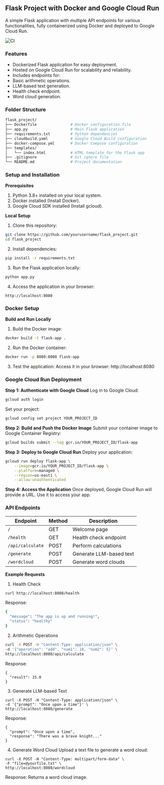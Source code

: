 ## Flask Project with Docker and Google Cloud Run ##

A simple Flask application with multiple API endpoints for various functionalities, fully containerized using Docker and deployed to Google Cloud Run.

![CI](https://github.com/therealzella/IDS706_Individual_Project-3.git)

### Features ###

- Dockerized Flask application for easy deployment.
- Hosted on Google Cloud Run for scalability and reliability.
- Includes endpoints for:
- Basic arithmetic operations.
- LLM-based text generation.
- Health check endpoint.
- Word cloud generation.

### Folder Structure
```bash
flask_project/
├── Dockerfile               # Docker configuration file
├── app.py                   # Main Flask application
├── requirements.txt         # Python dependencies
├── cloudbuild.yaml          # Google Cloud Build configuration
├── docker-compose.yml       # Docker Compose configuration
├── templates/
│   └── index.html           # HTML template for the Flask app
├── .gitignore               # Git ignore file
└── README.md                # Project documentation
```

### Setup and Installation
**Prerequisites**
1. Python 3.8+ installed on your local system.
2. Docker installed (Install Docker).
3. Google Cloud SDK installed (Install gcloud).

**Local Setup**
1. Clone this repository:
```bash
git clone https://github.com/yourusername/flask_project.git
cd flask_project
```
2. Install dependencies:
```bash
pip install -r requirements.txt
```
3. Run the Flask application locally:
```bash
python app.py
```
4. Access the application in your browser:
```arduino
http://localhost:8080
```
### Docker Setup
**Build and Run Locally**
1. Build the Docker image:
```bash
docker build -t flask-app .
```
2. Run the Docker container:
```bash
docker run -p 8080:8080 flask-app
```
3. Test the application: Access it in your browser: http://localhost:8080

### Google Cloud Run Deployment

**Step 1: Authenticate with Google Cloud**
Log in to Google Cloud:
```bash
gcloud auth login
```
Set your project:
```bash
gcloud config set project YOUR_PROJECT_ID
```
**Step 2: Build and Push the Docker Image**
Submit your container image to Google Container Registry:
```bash
gcloud builds submit --tag gcr.io/YOUR_PROJECT_ID/flask-app
```
**Step 3: Deploy to Google Cloud Run**
Deploy your application:
```bash
gcloud run deploy flask-app \
    --image=gcr.io/YOUR_PROJECT_ID/flask-app \
    --platform=managed \
    --region=us-east1 \
    --allow-unauthenticated
```
**Step 4: Access the Application**
Once deployed, Google Cloud Run will provide a URL. Use it to access your app.

### API Endpoints

| Endpoint          | Method | Description                |
|-------------------|--------|----------------------------|
| `/`               | GET    | Welcome page              |
| `/health`         | GET    | Health check endpoint     |
| `/api/calculate`  | POST   | Perform calculations      |
| `/generate`       | POST   | Generate LLM-based text   |
| `/wordcloud`      | POST   | Generate word clouds      |

**Example Requests**
1. Health Check
```bash
curl http://localhost:8080/health
```
Response:
```bash
{
  "message": "The app is up and running!",
  "status": "healthy"
}
```
2. Arithmetic Operations
```bash
curl -X POST -H "Content-Type: application/json" \
-d '{"operation": "add", "num1": 10, "num2": 5}' \
http://localhost:8080/api/calculate
```
Response:
```
{
  "result": 15.0
}
```
3. Generate LLM-based Text
```
curl -X POST -H "Content-Type: application/json" \
-d '{"prompt": "Once upon a time"}' \
http://localhost:8080/generate
```
Response:
```
{
  "prompt": "Once upon a time",
  "response": "There was a brave knight..."
}
```
4. Generate Word Cloud
Upload a text file to generate a word cloud:
```
curl -X POST -H "Content-Type: multipart/form-data" \
-F "file=@yourfile.txt" \
http://localhost:8080/wordcloud
```
Response: Returns a word cloud image.
